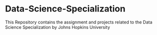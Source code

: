 # Data-Science-Specialization
This Repository contains the assignment and projects related to the Data Science Specialization by Johns Hopkins University
